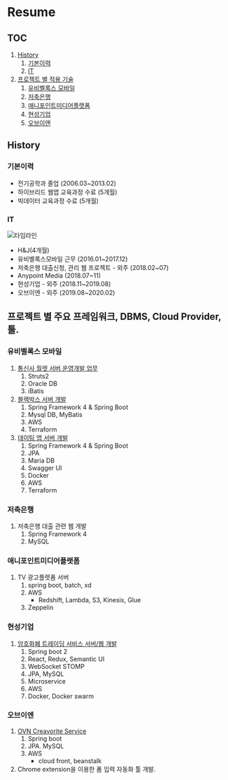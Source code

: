 # Resume

## TOC
1. [History](#history)
    1. [기본이력](#기본이력)
    2. [IT](#IT)
2. [프로젝트 별 적용 기술](#프로젝트-별-적용-기술)
    1. [유비벨록스 모바일](#유비벨록스-모바일)
    2. [저축은행](#저축은행)
    3. [애니포인트미디어플랫폼](#애니포인트미디어플랫폼)
    4. [현성기업](#현성기업)
    5. [오브이엔](#오브이엔)


## History
### 기본이력
- 전기공학과 졸업 (2006.03~2013.02)
- 하이브리드 웹앱 교육과정 수료 (5개월)
- 빅데이터 교육과정 수료 (5개월)

### IT
![타임라인](https://s3.ap-northeast-2.amazonaws.com/cdn.heetaek.kim/2019_timeline.png)
- H&J(4개월)
- 유비벨록스모바일 근무 (2016.01~2017.12)
- 저축은행 대출신청, 관리 웹 프로젝트 - 외주 (2018.02~07)
- Anypoint Media (2018.07~11)
- 현성기업 - 외주 (2018.11~2019.08)
- 오브이엔 - 외주 (2019.08~2020.02)

## 프로젝트 별 주요 프레임워크, DBMS, Cloud Provider, 툴.

### 유비벨록스 모바일
1. [통신사 월렛 서버 운영개발 업무](projects/201601_통신사_월렛_서비스_서버.md)
    1. Struts2
    2. Oracle DB
    3. iBatis
2. [블랙박스 서버 개발](projects/201703_201706_블랙박스_서버.md)
    1. Spring Framework 4 & Spring Boot
    2. Mysql DB, MyBatis
    3. AWS
    4. Terraform
3. [데이팅 앱 서버 개발](projects/201703_RomanticCampus.md)
    1. Spring Framework 4 & Spring Boot
    2. JPA
    3. Maria DB
    4. Swagger UI
    5. Docker
    6. AWS
    7. Terraform
### 저축은행
1. 저축은행 대출 관련 웹 개발
    1. Spring Framework 4
    2. MySQL

### 애니포인트미디어플랫폼
1. TV 광고플렛폼 서버
    1. spring boot, batch, xd
    2. AWS
        - Redshift, Lambda, S3, Kinesis, Glue
    3. Zeppelin

### 현성기업
1. [암호화폐 트레이딩 서비스 서버/웹 개발](projects/201808_Trading.md)
    1. Spring boot 2
    2. React, Redux, Semantic UI
    3. WebSocket STOMP
    4. JPA, MySQL
    5. Microservice
    6. AWS
    7. Docker, Docker swarm

### 오브이엔
1. [OVN Creavorite Service](projects/OVN.md)
    1. Spring boot
    2. JPA. MySQL
    3. AWS
        - cloud front, beanstalk
2. Chrome extension을 이용한 폼 입력 자동화 툴 개발.
